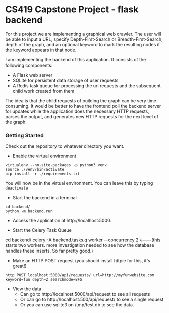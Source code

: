 # CS419 Capstone Project - flask backend

For this project we are implementing a graphical web crawler. The user will be able to input a URL, specify Depth-First-Search or Breadth-First-Search, depth of the graph, and an optional keyword to mark the resulting nodes if the keyword appears in that node. 

I am implementing the backend of this application. It consists of the following components:

* A Flask web server
* SQLite for persistent data storage of user requests
* A Redis task queue for processing the url requests and the subsequent child work created from them

The idea is that the child requests of building the graph can be very time-consuming. It would be better to have the frontend poll the backend server for updates while the application does the necessary HTTP requests, parses the output, and generates new HTTP requests for the next level of the graph.

### Getting Started

Check out the repository to whatever directory you want.

+ Enable the virtual environment

```
virtualenv --no-site-packages -p python3 venv
source ./venv/bin/activate
pip install -r ./requirements.txt
```

You will now be in the virtual environment. You can leave this by typing 
``` deactivate ```

+ Start the backend in a terminal
```
cd backend/
python -m backend.run
```

+ Access the application at http://localhost:5000. 



+ Start the Celery Task Queue

cd backend/
celery -A backend.tasks.q worker --concurrency 2 <---(this starts two workers. more investigation needed to see how the database handles these inserts. So far pretty good.)


+ Make an HTTP POST request (you should install httpie for this, it's great!)
```
http POST localhost:5000/api/requests/ url=http://myfunwebsite.com keyword=fun depth=2 searchmode=BFS
```

+ View the data
  * Can go to http://localhost:5000/api/request to see all requests
  * Or can go to http://localhost:500/api/request/<your request id> to see a single request
  * Or you can use sqlite3 on /tmp/test.db to see the data. 



